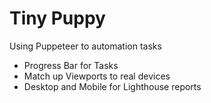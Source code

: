 # Tiny Puppy

Using Puppeteer to automation tasks

- Progress Bar for Tasks 
- Match up Viewports to real devices
- Desktop and Mobile for Lighthouse reports
